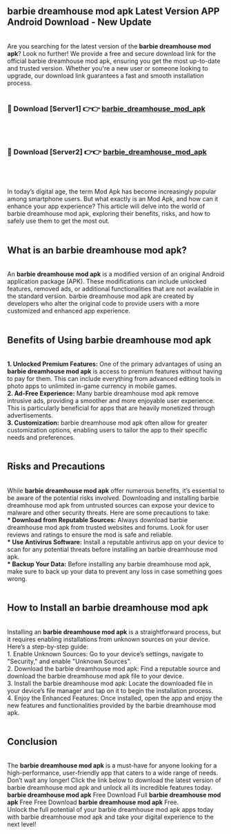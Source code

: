 ## barbie dreamhouse mod apk Latest Version APP Android Download - New Update
<br>
Are you searching for the latest version of the <strong>barbie dreamhouse mod apk</strong>? Look no further! We provide a free and secure download link for the official barbie dreamhouse mod apk, ensuring you get the most up-to-date and trusted version. Whether you're a new user or someone looking to upgrade, our download link guarantees a fast and smooth installation process.
<br>
<br>
<h3>🔴 Download [Server1] 👉👉 <a href="https://modyolo.store/barbie+dreamhouse+mod+apk">barbie_dreamhouse_mod_apk</a></h3><br>
<br>
<h3>🔴 Download [Server2] 👉👉 <a href="https://modyolo.store/barbie+dreamhouse+mod+apk">barbie_dreamhouse_mod_apk</a></h3><br>
<br>
<br>
In today’s digital age, the term Mod Apk has become increasingly popular among smartphone users. But what exactly is an Mod Apk, and how can it enhance your app experience? This article will delve into the world of barbie dreamhouse mod apk, exploring their benefits, risks, and how to safely use them to get the most out.
<br>
<br>
<h2>What is an barbie dreamhouse mod apk?</h2>
<br>
An <strong>barbie dreamhouse mod apk</strong> is a modified version of an original Android application package (APK). These modifications can include unlocked features, removed ads, or additional functionalities that are not available in the standard version. barbie dreamhouse mod apk are created by developers who alter the original code to provide users with a more customized and enhanced app experience.
<br>
<br>
<h2>Benefits of Using barbie dreamhouse mod apk</h2>
<br>
<strong> 1. Unlocked Premium Features:</strong> One of the primary advantages of using an <strong>barbie dreamhouse mod apk</strong> is access to premium features without having to pay for them. This can include everything from advanced editing tools in photo apps to unlimited in-game currency in mobile games.
<br>
<strong> 2. Ad-Free Experience:</strong> Many barbie dreamhouse mod apk remove intrusive ads, providing a smoother and more enjoyable user experience. This is particularly beneficial for apps that are heavily monetized through advertisements.
<br>
<strong> 3. Customization:</strong> barbie dreamhouse mod apk often allow for greater customization options, enabling users to tailor the app to their specific needs and preferences.
<br>
<br>
<h2>Risks and Precautions</h2>
<br>
While <strong>barbie dreamhouse mod apk</strong> offer numerous benefits, it’s essential to be aware of the potential risks involved. Downloading and installing barbie dreamhouse mod apk from untrusted sources can expose your device to malware and other security threats. Here are some precautions to take:
<br>
<strong> * Download from Reputable Sources:</strong> Always download barbie dreamhouse mod apk from trusted websites and forums. Look for user reviews and ratings to ensure the mod is safe and reliable.
<br>
<strong> * Use Antivirus Software:</strong> Install a reputable antivirus app on your device to scan for any potential threats before installing an barbie dreamhouse mod apk.
<br>
<strong> * Backup Your Data:</strong> Before installing any barbie dreamhouse mod apk, make sure to back up your data to prevent any loss in case something goes wrong.
<br>
<br>
<h2>How to Install an barbie dreamhouse mod apk</h2>
<br>
Installing an <strong>barbie dreamhouse mod apk</strong> is a straightforward process, but it requires enabling installations from unknown sources on your device. Here’s a step-by-step guide:
<br>
 1. Enable Unknown Sources: Go to your device’s settings, navigate to "Security," and enable "Unknown Sources".
<br>
 2. Download the barbie dreamhouse mod apk: Find a reputable source and download the barbie dreamhouse mod apk file to your device.
<br>
 3. Install the barbie dreamhouse mod apk: Locate the downloaded file in your device’s file manager and tap on it to begin the installation process.
<br>
 4. Enjoy the Enhanced Features: Once installed, open the app and enjoy the new features and functionalities provided by the barbie dreamhouse mod apk.
<br>
<br>
<h2><strong>Conclusion</strong></h2>
<br>
The <strong>barbie dreamhouse mod apk</strong> is a must-have for anyone looking for a high-performance, user-friendly app that caters to a wide range of needs. Don’t wait any longer! Click the link below to download the latest version of barbie dreamhouse mod apk and unlock all its incredible features today.
<br>
<strong>barbie dreamhouse mod apk</strong> Free Download Full <strong>barbie dreamhouse mod apk</strong> Free Free Download <strong>barbie dreamhouse mod apk</strong> Free.
<br>
Unlock the full potential of your barbie dreamhouse mod apk apps today with barbie dreamhouse mod apk and take your digital experience to the next level!